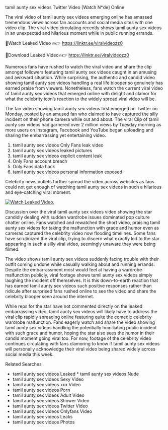 ﻿tamil aunty sex videos Twitter Video [Watch N*de] Online

The viral video of ﻿tamil aunty sex videos emerging online has amassed tremendous views across fan accounts and social media sites with one video clip. The viral video circulating recently shows ﻿tamil aunty sex videos in an unexpected and hilarious moment while in public running errands. 

🔴Watch Leaked Video 🔥👉  https://linktr.ee/viralvideozz0 

🔴Download Leaked Video🔥👉  https://linktr.ee/viralvideozz0 

Numerous fans have rushed to watch the viral video and share the clip amongst followers featuring ﻿tamil aunty sex videos caught in an amusing and awkward situation. While surprising, the authentic and candid video showing ﻿tamil aunty sex videos handling a real life blooper so genuinely has earned praise from viewers. Nonetheless, fans watch the current viral video of ﻿tamil aunty sex videos that emerged online with delight and clamor for what the celebrity icon’s reaction to the widely spread viral video will be.

The fan video showing ﻿tamil aunty sex videos first emerged on Twitter on Monday, posted by an amused fan who claimed to have captured the silly incident on their phone camera while out and about. The viral Clip of ﻿tamil aunty sex videos had garnered over 2 million views by Tuesday morning as more users on Instagram, Facebook and YouTube began uploading and sharing the embarrassing yet entertaining video. 

1. ﻿tamil aunty sex videos Only Fans leak video
2. ﻿tamil aunty sex videos leaked pictures
3. ﻿tamil aunty sex videos explicit content leak
4. Only Fans account breach
5. Only Fans data hack
6. ﻿tamil aunty sex videos personal information exposed

Celebrity news outlets further spread the video across websites as fans could not get enough of watching ﻿tamil aunty sex videos in such a hilarious and eye-catching viral moment. 

[![Watch Leaked Video.](https://miro.medium.com/v2/resize:fit:828/format:webp/1*cilzJN44JGOrTw9NJCrNHA.gif "Watch Leaked Video")](https://linktr.ee/viralvideozz0)

Discussion over the viral ﻿tamil aunty sex videos video showing the star candidly dealing with sudden wardrobe issues dominated pop culture chatter online. Fans watched and rewatched the short video, praising ﻿tamil aunty sex videos for taking the malfunction with grace and humor even as cameras captured the celebrity video now flooding timelines. Some fans have scrutinized the viral clip, trying to discern what exactly led to the star appearing in such a silly viral video, seemingly unaware they were being filmed.

The video shows ﻿tamil aunty sex videos suddenly facing trouble with their outfit coming undone while casually walking about and running errands. Despite the embarrassment most would feel at having a wardrobe malfunction publicly, viral footage shows ﻿tamil aunty sex videos simply laughing the incident off themselves. It is this down-to-earth reaction that has earned ﻿tamil aunty sex videos such positive responses rather than ridicule after surprised fans rushed online to see the video and share the celebrity blooper seen around the internet.  

While reps for the star have not commented directly on the leaked embarrassing video, ﻿tamil aunty sex videos will likely have to address the viral clip rapidly spreading online featuring quite the comedic celebrity wardrobe malfunction. Fans eagerly watch and share the video showing ﻿tamil aunty sex videos handling the potentially humiliating public incident with such grace and humor, hoping the star also sees the humor in their candid moment going viral too. For now, footage of the celebrity video continues circulating with fans clamoring to know if ﻿tamil aunty sex videos will personally acknowledge their viral video being shared widely across social media this week.

Related Searches
* ﻿tamil aunty sex videos Leaked
﻿* tamil aunty sex videos Nude
* ﻿tamil aunty sex videos Sexy Video
* ﻿tamil aunty sex videos xxx Video
* ﻿tamil aunty sex videos Porn
* ﻿tamil aunty sex videos Adult Video
* ﻿tamil aunty sex videos Shower Video
* ﻿tamil aunty sex videos Twitter Video
* ﻿tamil aunty sex videos Onlyfans Video
* ﻿tamil aunty sex videos Leaks
* ﻿tamil aunty sex videos Photos